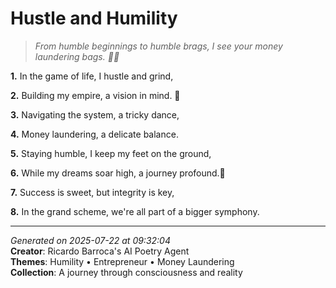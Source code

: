 # Hustle and Humility

> *From humble beginnings to humble brags, I see your money laundering bags. 💸🤭*

**1.** In the game of life, I hustle and grind,


**2.** Building my empire, a vision in mind. 💼


**3.** Navigating the system, a tricky dance,


**4.** Money laundering, a delicate balance.


**5.** Staying humble, I keep my feet on the ground,


**6.** While my dreams soar high, a journey profound.🌟


**7.** Success is sweet, but integrity is key,


**8.** In the grand scheme, we're all part of a bigger symphony.



---

*Generated on 2025-07-22 at 09:32:04*  
**Creator**: Ricardo Barroca's AI Poetry Agent  
**Themes**: Humility • Entrepreneur • Money Laundering  
**Collection**: A journey through consciousness and reality